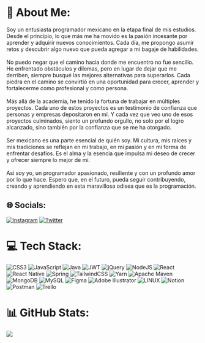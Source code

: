 # 💫 About Me:
Soy un entusiasta programador mexicano en la etapa final de mis estudios. Desde el principio, lo que más me ha movido es la pasión incesante por aprender y adquirir nuevos conocimientos. Cada día, me propongo asumir retos y descubrir algo nuevo que pueda agregar a mi bagaje de habilidades.<br><br>No puedo negar que el camino hacia donde me encuentro no fue sencillo. He enfrentado obstáculos y dilemas, pero en lugar de dejar que me derriben, siempre busqué las mejores alternativas para superarlos. Cada piedra en el camino se convirtió en una oportunidad para crecer, aprender y fortalecerme como profesional y como persona.<br><br>Más allá de la academia, he tenido la fortuna de trabajar en múltiples proyectos. Cada uno de estos proyectos es un testimonio de confianza que personas y empresas depositaron en mí. Y cada vez que veo uno de esos proyectos culminados, siento un profundo orgullo, no solo por el logro alcanzado, sino también por la confianza que se me ha otorgado.<br><br>Ser mexicano es una parte esencial de quién soy. Mi cultura, mis raíces y mis tradiciones se reflejan en mi trabajo, en mi pasión y en mi forma de enfrentar desafíos. Es el alma y la esencia que impulsa mi deseo de crecer y ofrecer siempre lo mejor de mí.<br><br>Así soy yo, un programador apasionado, resiliente y con un profundo amor por lo que hace. Espero que, en el futuro, pueda seguir contribuyendo, creando y aprendiendo en esta maravillosa odisea que es la programación.


## 🌐 Socials:
[![Instagram](https://img.shields.io/badge/Instagram-%23E4405F.svg?logo=Instagram&logoColor=white)](https://instagram.com/pane_3101) [![Twitter](https://img.shields.io/badge/Twitter-%231DA1F2.svg?logo=Twitter&logoColor=white)](https://twitter.com/darkpool64) 

# 💻 Tech Stack:
![CSS3](https://img.shields.io/badge/css3-%231572B6.svg?style=for-the-badge&logo=css3&logoColor=white) ![JavaScript](https://img.shields.io/badge/javascript-%23323330.svg?style=for-the-badge&logo=javascript&logoColor=%23F7DF1E) ![Java](https://img.shields.io/badge/java-%23ED8B00.svg?style=for-the-badge&logo=java&logoColor=white) ![JWT](https://img.shields.io/badge/JWT-black?style=for-the-badge&logo=JSON%20web%20tokens) ![jQuery](https://img.shields.io/badge/jquery-%230769AD.svg?style=for-the-badge&logo=jquery&logoColor=white) ![NodeJS](https://img.shields.io/badge/node.js-6DA55F?style=for-the-badge&logo=node.js&logoColor=white) ![React](https://img.shields.io/badge/react-%2320232a.svg?style=for-the-badge&logo=react&logoColor=%2361DAFB) ![React Native](https://img.shields.io/badge/react_native-%2320232a.svg?style=for-the-badge&logo=react&logoColor=%2361DAFB) ![Spring](https://img.shields.io/badge/spring-%236DB33F.svg?style=for-the-badge&logo=spring&logoColor=white) ![TailwindCSS](https://img.shields.io/badge/tailwindcss-%2338B2AC.svg?style=for-the-badge&logo=tailwind-css&logoColor=white) ![Yarn](https://img.shields.io/badge/yarn-%232C8EBB.svg?style=for-the-badge&logo=yarn&logoColor=white) ![Apache Maven](https://img.shields.io/badge/Apache%20Maven-C71A36?style=for-the-badge&logo=Apache%20Maven&logoColor=white) ![MongoDB](https://img.shields.io/badge/MongoDB-%234ea94b.svg?style=for-the-badge&logo=mongodb&logoColor=white) ![MySQL](https://img.shields.io/badge/mysql-%2300f.svg?style=for-the-badge&logo=mysql&logoColor=white) ![Figma](https://img.shields.io/badge/figma-%23F24E1E.svg?style=for-the-badge&logo=figma&logoColor=white) ![Adobe Illustrator](https://img.shields.io/badge/adobeillustrator-%23FF9A00.svg?style=for-the-badge&logo=adobeillustrator&logoColor=white) ![LINUX](https://img.shields.io/badge/Linux-FCC624?style=for-the-badge&logo=linux&logoColor=black) ![Notion](https://img.shields.io/badge/Notion-%23000000.svg?style=for-the-badge&logo=notion&logoColor=white) ![Postman](https://img.shields.io/badge/Postman-FF6C37?style=for-the-badge&logo=postman&logoColor=white) ![Trello](https://img.shields.io/badge/Trello-%23026AA7.svg?style=for-the-badge&logo=Trello&logoColor=white)
# 📊 GitHub Stats:
![](https://github-readme-stats.vercel.app/api/top-langs/?username=Darkpool645&theme=dark&hide_border=false&include_all_commits=true&count_private=true&layout=compact)
<!-- Proudly created with GPRM ( https://gprm.itsvg.in ) -->
